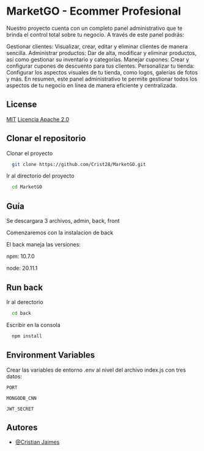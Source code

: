 # MarketGO - Ecommer Profesional

Nuestro proyecto cuenta con un completo panel administrativo que te brinda el control total sobre tu negocio. A través de este panel podrás:

Gestionar clientes: Visualizar, crear, editar y eliminar clientes de manera sencilla.
Administrar productos: Dar de alta, modificar y eliminar productos, así como gestionar su inventario y categorías.
Manejar cupones: Crear y configurar cupones de descuento para tus clientes.
Personalizar tu tienda: Configurar los aspectos visuales de tu tienda, como logos, galerías de fotos y más.
En resumen, este panel administrativo te permite gestionar todos los aspectos de tu negocio en línea de manera eficiente y centralizada.


## License

[MIT](https://choosealicense.com/licenses/mit/)
[Licencia Apache 2.0](https://www.apache.org/licenses/LICENSE-2.0)


## Clonar el repositorio

Clonar el proyecto

```bash
  git clone https://github.com/Crist28/MarketGO.git
```

Ir al directorio del proyecto

```bash
  cd MarketGO
```


## Guía

Se descargara 3 archivos, admin, back, front

Comenzaremos con la instalacion de back 

El back maneja las versiones:

npm: 10.7.0

node: 20.11.1



## Run back

Ir al derectorio

```bash
  cd back
```

Escribir en la consola

```bash
  npm install
```
## Environment Variables

Crear las variables de entorno .env al nivel del archivo index.js con tres datos: 

`PORT`

`MONGODB_CNN`

`JWT_SECRET`


## Autores

- [@Cristian Jaimes](https://github.com/Crist28)

